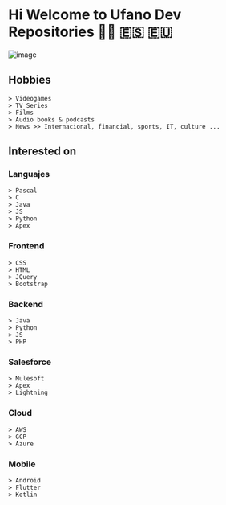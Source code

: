 # Hi Welcome to Ufano Dev Repositories 🏴‍☠️ 🇪🇸 🇪🇺
![image](https://user-images.githubusercontent.com/87980945/224565210-fe4b686f-2c5b-4957-9979-a83ef1680988.png)
## Hobbies
    > Videogames 
    > TV Series
    > Films
    > Audio books & podcasts
    > News >> Internacional, financial, sports, IT, culture ...
## Interested on
   
   ### Languajes
    > Pascal
    > C
    > Java
    > JS
    > Python
    > Apex
  
  ### Frontend
    > CSS
    > HTML
    > JQuery
    > Bootstrap
  ### Backend
    > Java
    > Python
    > JS
    > PHP
  ### Salesforce
    > Mulesoft
    > Apex
    > Lightning
   ### Cloud
    > AWS
    > GCP
    > Azure 
   ### Mobile
    > Android
    > Flutter
    > Kotlin

    
   
    
  
  

<!--
Update Read.me 1.0.5
-->
